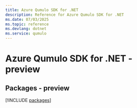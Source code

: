 ```yaml
---
title: Azure Qumulo SDK for .NET
description: Reference for Azure Qumulo SDK for .NET
ms.date: 07/03/2025
ms.topic: reference
ms.devlang: dotnet
ms.service: qumulo
---
```

# Azure Qumulo SDK for .NET - preview
## Packages - preview
[!INCLUDE [packages](qumulo-index.md)]